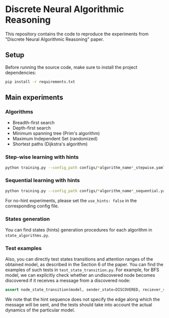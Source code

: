 # Discrete Neural Algorithmic Reasoning
This repository contains the code to reproduce the experiments from "Discrete Neural Algorithmic Reasoning" paper. 

## Setup
Before running the source code, make sure to install the project dependencies:
```bash
pip install -r requirements.txt
```

## Main experiments

### Algorithms
- Breadth-first search
- Depth-first search
- Minimum spanning tree (Prim's algorithm)
- Maximum Independent Set (randomized)
- Shortest paths (Dijkstra's algorithm)
### Step-wise learning with hints
```bash
python training.py --config_path configs/*algorithm_name*_stepwise.yaml
```

### Sequential learning with hints
```bash
python training.py --config_path configs/*algorithm_name*_sequential.yaml
```
For no-hint experiments, please set the `use_hints: false` in the corresponding config file.


### States generation
You can find states (hints) generation procedures for each algorithm in `state_algorithms.py`.

### Test examples
Also, you can directly test states transitions and attention ranges of the obtained model, as described in the Section 6 of the paper. You can find the examples of such tests in `test_state_transition.py`.
For example, for BFS model, we can explicitly check whether an undiscovered node becomes discovered if it receives a message from a discovered node:

```python
assert node_state_transition(model, sender_state=DISCOVERED, reciever_state=UNDISCOVERED) == DISCOVERED
```
We note that the hint sequence does not specify the edge along which the message will be sent, and the tests should take into account the actual dynamics of the particular model.

